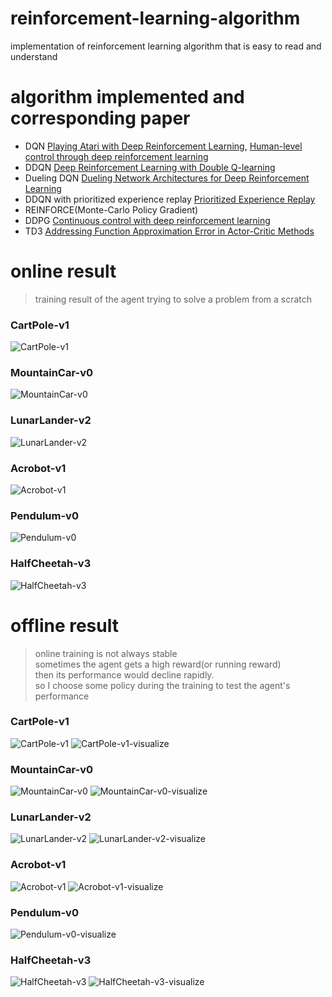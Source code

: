 # reinforcement-learning-algorithm

implementation of reinforcement learning algorithm that is easy to read and understand

# algorithm implemented and corresponding paper

- DQN
  [Playing Atari with Deep Reinforcement Learning](https://arxiv.org/abs/1312.5602),
  [Human-level control through deep reinforcement learning](https://www.nature.com/articles/nature14236?wm=book_wap_0005)
- DDQN
  [Deep Reinforcement Learning with Double Q-learning](https://arxiv.org/abs/1509.06461)
- Dueling DQN
  [Dueling Network Architectures for Deep Reinforcement Learning](https://arxiv.org/abs/1511.06581)
- DDQN with prioritized experience replay
  [Prioritized Experience Replay](https://arxiv.org/abs/1511.05952)
- REINFORCE(Monte-Carlo Policy Gradient)
- DDPG
  [Continuous control with deep reinforcement learning](https://arxiv.org/abs/1509.02971)
- TD3
  [Addressing Function Approximation Error in Actor-Critic Methods](https://arxiv.org/abs/1802.09477)

# online result

> training result of the agent trying to solve a problem from a scratch

### CartPole-v1

![CartPole-v1](results/CartPole-v1-online.png)

### MountainCar-v0

![MountainCar-v0](results/MountainCar-v0-online.png)

### LunarLander-v2

![LunarLander-v2](results/LunarLander-v2-online.png)

### Acrobot-v1

![Acrobot-v1](results/Acrobot-v1-online.png)

### Pendulum-v0

![Pendulum-v0](results/Pendulum-v0-online.png)

### HalfCheetah-v3

![HalfCheetah-v3](results/HalfCheetah-v3-online.png)

# offline result

> online training is not always stable<br>
> sometimes the agent gets a high reward(or running reward)<br>
> then its performance would decline rapidly.<br>
> so I choose some policy during the training to test the agent's performance

### CartPole-v1

![CartPole-v1](results/CartPole-v1-offline.png)
![CartPole-v1-visualize](results/CartPole-v1.gif)

### MountainCar-v0

![MountainCar-v0](results/MountainCar-v0-offline.png)
![MountainCar-v0-visualize](results/MountainCar-v0.gif)

### LunarLander-v2

![LunarLander-v2](results/LunarLander-v2-offline.png)
![LunarLander-v2-visualize](results/LunarLander-v2.gif)

### Acrobot-v1

![Acrobot-v1](results/Acrobot-v1-offline.png)
![Acrobot-v1-visualize](results/Acrobot-v1.gif)

### Pendulum-v0

[comment]: <> (![Pendulum-v0]&#40;results/Acrobot-v1-offline.png&#41;)
![Pendulum-v0-visualize](results/Pendulum-v0.gif)

### HalfCheetah-v3

![HalfCheetah-v3](results/HalfCheetah-v3-offline.png)
![HalfCheetah-v3-visualize](results/HalfCheetah-v3.gif)